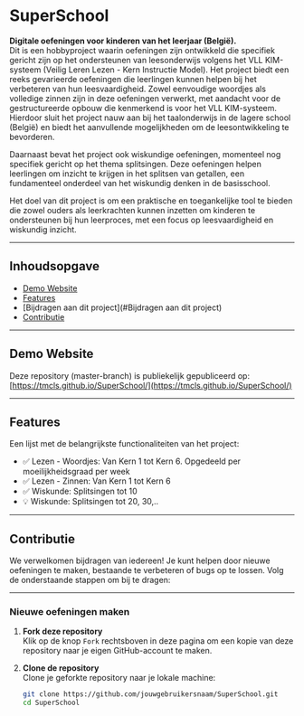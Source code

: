 # SuperSchool

**Digitale oefeningen voor kinderen van het leerjaar (België).**  
Dit is een  hobbyproject waarin oefeningen zijn ontwikkeld die specifiek gericht zijn op het ondersteunen van leesonderwijs volgens het VLL KIM-systeem (Veilig Leren Lezen - Kern Instructie Model). Het project biedt een reeks gevarieerde oefeningen die leerlingen kunnen helpen bij het verbeteren van hun leesvaardigheid. Zowel eenvoudige woordjes als volledige zinnen zijn in deze oefeningen verwerkt, met aandacht voor de gestructureerde opbouw die kenmerkend is voor het VLL KIM-systeem. Hierdoor sluit het project nauw aan bij het taalonderwijs in de lagere school (België) en biedt het aanvullende mogelijkheden om de leesontwikkeling te bevorderen.

Daarnaast bevat het project ook wiskundige oefeningen, momenteel nog specifiek gericht op het thema splitsingen. Deze oefeningen helpen leerlingen om inzicht te krijgen in het splitsen van getallen, een fundamenteel onderdeel van het wiskundig denken in de basisschool. 

Het doel van dit project is om een praktische en toegankelijke tool te bieden die zowel ouders als leerkrachten kunnen inzetten om kinderen te ondersteunen bij hun leerproces, met een focus op leesvaardigheid en wiskundig inzicht.

---

## Inhoudsopgave

- [Demo Website](#demo)
- [Features](#features)
- [Bijdragen aan dit project](#Bijdragen aan dit project)
- [Contributie](#contributie)

---

## Demo Website

Deze repository (master-branch) is publiekelijk gepubliceerd op: [https://tmcls.github.io/SuperSchool/](https://tmcls.github.io/SuperSchool/)

---

## Features

Een lijst met de belangrijkste functionaliteiten van het project:

- ✅ Lezen - Woordjes: Van Kern 1 tot Kern 6. Opgedeeld per moeilijkheidsgraad per week
- ✅ Lezen - Zinnen: Van Kern 1 tot Kern 6
- ✅ Wiskunde: Splitsingen tot 10
- 💡 Wiskunde: Splitsingen tot 20, 30,..

---

## Contributie

We verwelkomen bijdragen van iedereen! Je kunt helpen door nieuwe oefeningen te maken, bestaande te verbeteren of bugs op te lossen. Volg de onderstaande stappen om bij te dragen:

---

### Nieuwe oefeningen maken

1. **Fork deze repository**  
   Klik op de knop `Fork` rechtsboven in deze pagina om een kopie van deze repository naar je eigen GitHub-account te maken.

2. **Clone de repository**  
   Clone je geforkte repository naar je lokale machine:
   ```bash
   git clone https://github.com/jouwgebruikersnaam/SuperSchool.git
   cd SuperSchool

